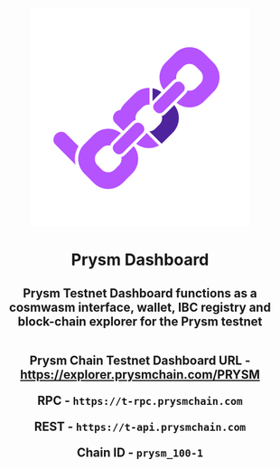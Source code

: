 <div align="center">

 ![Ping Wallet](./public/logo.svg)

<h1>Prysm Dashboard</h1>

**<h2>Prysm Testnet Dashboard functions as a cosmwasm interface, wallet, IBC registry and block-chain explorer for the Prysm testnet<h2></h2>**


**Prysm Chain Testnet Dashboard URL - https://explorer.prysmchain.com/PRYSM**


**RPC - ``https://t-rpc.prysmchain.com``**

 **REST - ``https://t-api.prysmchain.com``**

**Chain ID - ``prysm_100-1``**


















 







